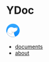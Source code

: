 # YDoc
![logo](ydoc/images/dog@1x.png)

* [documents](/documents/index.md)
* [about](/about/index.html)
